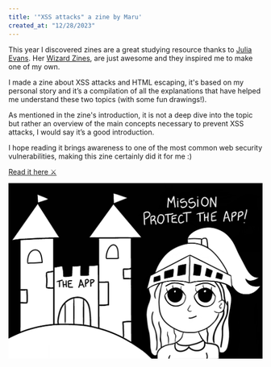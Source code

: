 ```yaml
---
title: '"XSS attacks" a zine by Maru'
created_at: "12/28/2023"
---
```


This year I discovered zines are a great studying resource thanks to [Julia Evans](https://twitter.com/b0rk). Her [Wizard Zines](https://wizardzines.com/), are just awesome and they inspired me to make one of my own.

I made a zine about XSS attacks and HTML escaping, it's based on my personal story and it’s a compilation of all the explanations that have helped me understand these two topics (with some fun drawings!).

As mentioned in the zine's introduction, it is not a deep dive into the topic but rather an overview of the main concepts necessary to prevent XSS attacks, I would say it’s a good introduction.

I hope reading it brings awareness to one of the most common web security vulnerabilities, making this zine certainly did it for me :)

[Read it here ⚔️](/cross-site-scripting-zine.pdf)

![medieval themed illustration of a woman warrior wearing a helmet in front of a castle named the app, with the sentence mission: protect the app](../../images/journal/xss-zine-cover.png)
